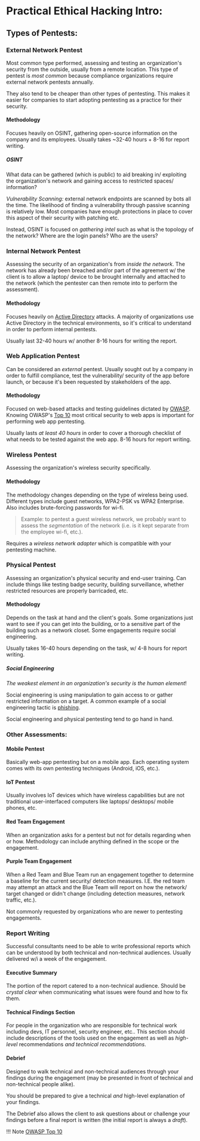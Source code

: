 
# Practical Ethical Hacking Intro:

## Types of Pentests:
### External Network Pentest
Most common type performed, assessing and testing an organization's security from the outside, usually from a remote location. This type of pentest is *most common* because compliance organizations require external network pentests annually.

They also tend to be cheaper than other types of pentesting. This makes it easier for companies to start adopting pentesting as a practice for their security.
#### Methodology
Focuses heavily on OSINT, gathering open-source information on the company and its employees. Usually takes ~32-40 hours + 8-16 for report writing.
##### OSINT
What data can be gathered (which is public) to aid breaking in/ exploiting the organization's network and gaining access to restricted spaces/ information?

*Vulnerability Scanning:* external network endpoints are scanned by bots all the time. The likelihood of finding a vulnerability through passive scanning is relatively low. Most companies have enough protections in place to cover this aspect of their security with patching etc.

Instead, OSINT is focused on *gathering intel* such as what is the topology of the network? Where are the login panels? Who are the users?
### Internal Network Pentest
Assessing the security of an organization's from *inside the network*. The network has already been breached and/or part of the agreement w/ the client is to allow a laptop/ device to be brought internally and attached to the network (which the pentester can then remote into to perform the assessment).
#### Methodology
Focuses heavily on [Active Directory](AD.md) attacks. A majority of organizations use Active Directory in the technical environments, so it's critical to understand in order to perform internal pentests.

Usually last 32-40 hours w/ another 8-16 hours for writing the report.
### Web Application Pentest
Can be considered an *external* pentest. Usually sought out by a company in order to fulfill compliance, test the vulnerability/ security of the app before launch, or because it's been requested by stakeholders of the app.
#### Methodology
Focused on web-based attacks and testing guidelines dictated by [OWASP](https://owasp.org/). Knowing OWASP's [Top 10](https://owasp.org/www-project-top-ten/) most critical security to web apps is important for performing web app pentesting.

Usually lasts *at least 40 hours* in order to cover a thorough checklist of what needs to be tested against the web app. 8-16 hours for report writing.
### Wireless Pentest
Assessing the organization's wireless security specifically.
#### Methodology
The methodology changes depending on the type of wireless being used. Different types include guest networks, WPA2-PSK vs WPA2 Enterprise. Also includes brute-forcing passwords for wi-fi.

>	Example: to pentest a guest wireless network, we probably want to assess the *segmentation* of the network (i.e. is it kept separate from the employee wi-fi, etc.).

Requires a *wireless network adapter* which is compatible with your pentesting machine.
### Physical Pentest
Assessing an organization's physical security and end-user training. Can include things like testing badge security, building surveillance, whether restricted resources are properly barricaded, etc.
#### Methodology
Depends on the task at hand and the client's goals. Some organizations just want to see if you can get into the building, or to a sensitive part of the building such as a network closet. Some engagements require social engineering.

Usually takes 16-40 hours depending on the task, w/ 4-8 hours for report writing.
##### Social Engineering
*The weakest element in an organization's security is the human element*!

Social engineering is using manipulation to gain access to or gather restricted information on a target. A common example of a social engineering tactic is [phishing](phishing.md).

Social engineering and physical pentesting tend to go hand in hand. 
### Other Assessments:
#### Mobile Pentest
Basically web-app pentesting but on a mobile app. Each operating system comes with its own pentesting techniques (Android, iOS, etc.).
#### IoT Pentest
Usually involves IoT devices which have wireless capabilities but are not traditional user-interfaced computers like laptops/ desktops/ mobile phones, etc.
#### Red Team Engagement
When an organization asks for a pentest but not for details regarding when or how. Methodology can include anything defined in the scope or the engagement.
#### Purple Team Engagement
When a Red Team and Blue Team run an engagement together to determine a baseline for the current security/ detection measures. I.E. the red team may attempt an attack and the Blue Team will report on how the network/ target changed or didn't change (including detection measures, network traffic, etc.).

Not commonly requested by organizations who are newer to pentesting engagements.
### Report Writing
Successful consultants need to be able to write professional reports which can be understood by both technical and non-technical audiences. Usually delivered w/i a week of the engagement.
#### Executive Summary
The portion of the report catered to a non-technical audience. Should be *crystal clear* when communicating what issues were found and how to fix them.
#### Technical Findings Section
For people in the organization who are responsible for technical work including devs, IT personnel, security engineer, etc.. This section should include descriptions of the tools used on the engagement as well as *high-level* recommendations *and technical recommendations*.
#### Debrief
Designed to walk technical and non-technical audiences through your findings during the engagement (may be presented in front of technical and non-technical people alike).

You should be prepared to give a technical *and* high-level explanation of your findings.

The Debrief also allows the client to ask questions about or challenge your findings before a final report is written (the initial report is always a *draft*).

!!! Note
    [OWASP Top 10](https://owasp.org/www-project-top-ten/)




